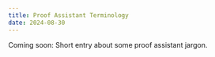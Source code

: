 ```yaml
---
title: Proof Assistant Terminology
date: 2024-08-30
---
```


Coming soon: Short entry about some proof assistant jargon. 